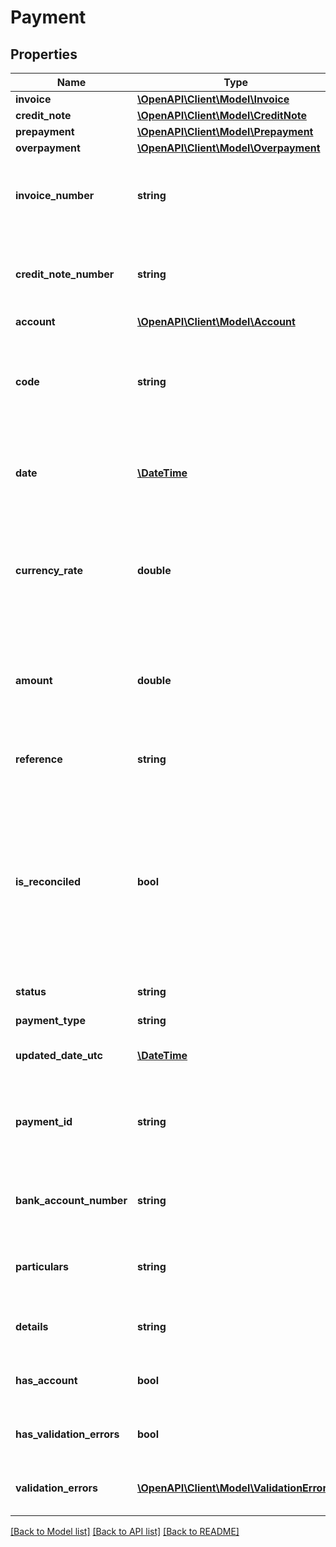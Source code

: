# Payment

## Properties
Name | Type | Description | Notes
------------ | ------------- | ------------- | -------------
**invoice** | [**\OpenAPI\Client\Model\Invoice**](Invoice.md) |  | [optional] 
**credit_note** | [**\OpenAPI\Client\Model\CreditNote**](CreditNote.md) |  | [optional] 
**prepayment** | [**\OpenAPI\Client\Model\Prepayment**](Prepayment.md) |  | [optional] 
**overpayment** | [**\OpenAPI\Client\Model\Overpayment**](Overpayment.md) |  | [optional] 
**invoice_number** | **string** | Number of invoice or credit note you are applying payment to e.g.INV-4003 | [optional] 
**credit_note_number** | **string** | Number of invoice or credit note you are applying payment to e.g. INV-4003 | [optional] 
**account** | [**\OpenAPI\Client\Model\Account**](Account.md) |  | [optional] 
**code** | **string** | Code of account you are using to make the payment e.g. 001 (note- not all accounts have a code value) | [optional] 
**date** | [**\DateTime**](\DateTime.md) | Date the payment is being made (YYYY-MM-DD) e.g. 2009-09-06 | [optional] 
**currency_rate** | **double** | Exchange rate when payment is received. Only used for non base currency invoices and credit notes e.g. 0.7500 | [optional] 
**amount** | **double** | The amount of the payment. Must be less than or equal to the outstanding amount owing on the invoice e.g. 200.00 | [optional] 
**reference** | **string** | An optional description for the payment e.g. Direct Debit | [optional] 
**is_reconciled** | **bool** | An optional parameter for the payment. A boolean indicating whether you would like the payment to be created as reconciled when using PUT, or whether a payment has been reconciled when using GET | [optional] 
**status** | **string** | The status of the payment. | [optional] 
**payment_type** | **string** | See Payment Types. | [optional] 
**updated_date_utc** | [**\DateTime**](\DateTime.md) | UTC timestamp of last update to the payment | [optional] 
**payment_id** | **string** | The Xero identifier for an Payment e.g. 297c2dc5-cc47-4afd-8ec8-74990b8761e9 | [optional] 
**bank_account_number** | **string** | The suppliers bank account number the payment is being made to | [optional] 
**particulars** | **string** | The suppliers bank account number the payment is being made to | [optional] 
**details** | **string** | The information to appear on the supplier&#39;s bank account | [optional] 
**has_account** | **bool** | A boolean to indicate if a contact has an validation errors | [optional] 
**has_validation_errors** | **bool** | A boolean to indicate if a contact has an validation errors | [optional] 
**validation_errors** | [**\OpenAPI\Client\Model\ValidationError[]**](ValidationError.md) | Displays array of validation error messages from the API | [optional] 

[[Back to Model list]](../README.md#documentation-for-models) [[Back to API list]](../README.md#documentation-for-api-endpoints) [[Back to README]](../README.md)


